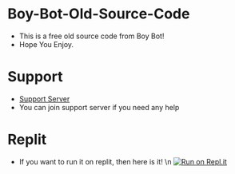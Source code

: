 # Boy-Bot-Old-Source-Code
- This is a free old source code from Boy Bot! 
- Hope You Enjoy.
# Support
- [Support Server](https://discord.gg/rr2N4UaHk2)
- You can join support server if you need any help
# Replit
- If you want to run it on replit, then here is it! \n
[![Run on Repl.it](https://repl.it/badge/github/SudhanPlayz/Discord-MusicBot)](https://replit.com/github/BobRoblox2020/Boy-Bot-Old-Source-Code)
